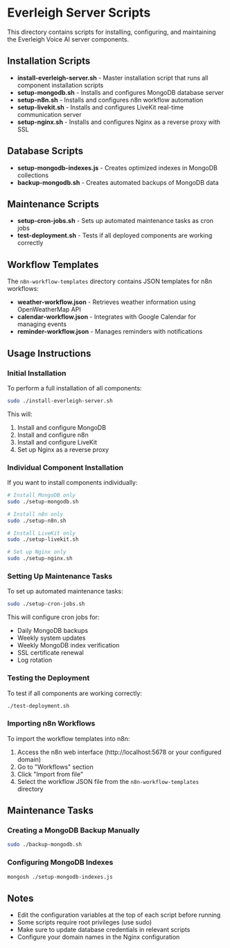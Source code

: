 # Everleigh Server Scripts

This directory contains scripts for installing, configuring, and maintaining the Everleigh Voice AI server components.

## Installation Scripts

- **install-everleigh-server.sh** - Master installation script that runs all component installation scripts
- **setup-mongodb.sh** - Installs and configures MongoDB database server
- **setup-n8n.sh** - Installs and configures n8n workflow automation
- **setup-livekit.sh** - Installs and configures LiveKit real-time communication server
- **setup-nginx.sh** - Installs and configures Nginx as a reverse proxy with SSL

## Database Scripts

- **setup-mongodb-indexes.js** - Creates optimized indexes in MongoDB collections
- **backup-mongodb.sh** - Creates automated backups of MongoDB data

## Maintenance Scripts

- **setup-cron-jobs.sh** - Sets up automated maintenance tasks as cron jobs
- **test-deployment.sh** - Tests if all deployed components are working correctly

## Workflow Templates

The `n8n-workflow-templates` directory contains JSON templates for n8n workflows:

- **weather-workflow.json** - Retrieves weather information using OpenWeatherMap API
- **calendar-workflow.json** - Integrates with Google Calendar for managing events
- **reminder-workflow.json** - Manages reminders with notifications

## Usage Instructions

### Initial Installation

To perform a full installation of all components:

```bash
sudo ./install-everleigh-server.sh
```

This will:
1. Install and configure MongoDB
2. Install and configure n8n
3. Install and configure LiveKit
4. Set up Nginx as a reverse proxy

### Individual Component Installation

If you want to install components individually:

```bash
# Install MongoDB only
sudo ./setup-mongodb.sh

# Install n8n only
sudo ./setup-n8n.sh

# Install LiveKit only
sudo ./setup-livekit.sh

# Set up Nginx only
sudo ./setup-nginx.sh
```

### Setting Up Maintenance Tasks

To set up automated maintenance tasks:

```bash
sudo ./setup-cron-jobs.sh
```

This will configure cron jobs for:
- Daily MongoDB backups
- Weekly system updates
- Weekly MongoDB index verification
- SSL certificate renewal
- Log rotation

### Testing the Deployment

To test if all components are working correctly:

```bash
./test-deployment.sh
```

### Importing n8n Workflows

To import the workflow templates into n8n:
1. Access the n8n web interface (http://localhost:5678 or your configured domain)
2. Go to "Workflows" section
3. Click "Import from file"
4. Select the workflow JSON file from the `n8n-workflow-templates` directory

## Maintenance Tasks

### Creating a MongoDB Backup Manually

```bash
sudo ./backup-mongodb.sh
```

### Configuring MongoDB Indexes

```bash
mongosh ./setup-mongodb-indexes.js
```

## Notes

- Edit the configuration variables at the top of each script before running
- Some scripts require root privileges (use sudo)
- Make sure to update database credentials in relevant scripts
- Configure your domain names in the Nginx configuration 